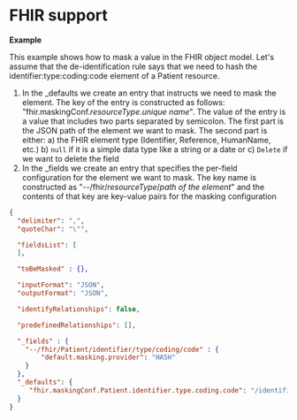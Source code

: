 # FHIR support
**Example**

This example shows how to mask a value in the FHIR object model. 
Let's assume that the de-identification rule says that we need to hash the 
identifier:type:coding:code element of a Patient resource.

1. In the _defaults we create an entry that instructs we need to mask the element. The key of the entry is constructed as follows: "fhir.maskingConf.*resourceType*.*unique name*". The value of the entry is a value that includes two parts separated by semicolon. The first part is the JSON path of the element we want to mask. The second part is either: a) the FHIR element type (Identifier, Reference, HumanName, etc.) b) `null` if it is a simple data type like a string or a date or c) `Delete` if we want to delete the field
2. In the _fields we create an entry that specifies the per-field configuration for the element we want to mask. The key name is constructed as "--/fhir/*resourceType*/*path of the element*" and the contents of that key are key-value pairs for the masking configuration

```json
{
  "delimiter": ",",
  "quoteChar": "\"",

  "fieldsList": [
  ],

  "toBeMasked" : {},

  "inputFormat": "JSON",
  "outputFormat": "JSON",

  "identifyRelationships": false,

  "predefinedRelationships": [],

  "_fields" : {
    "--/fhir/Patient/identifier/type/coding/code" : {
   		"default.masking.provider": "HASH"
    }
  },
  "_defaults": {
     "fhir.maskingConf.Patient.identifier.type.coding.code": "/identifier/type/coding/code:null"
  }
}
```
